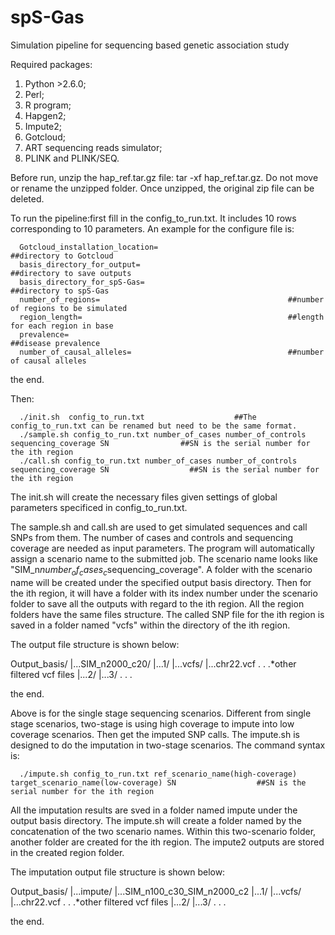 # spS-Gas
Simulation pipeline for sequencing based genetic association study

Required packages:
1. Python >2.6.0;
2. Perl;
2. R program;
3. Hapgen2;
4. Impute2;
5. Gotcloud;
6. ART sequencing reads simulator;
7. PLINK and PLINK/SEQ.

Before run, unzip the hap_ref.tar.gz file: tar -xf hap_ref.tar.gz. Do not move or rename the unzipped folder. Once unzipped, the original zip file can be deleted.

To run the pipeline:first fill in the config_to_run.txt. It includes 10 rows corresponding to 10 parameters. An example for the configure file is:

      Gotcloud_installation_location=                             ##directory to Gotcloud
      basis_directory_for_output=                                 ##directory to save outputs
      basis_directory_for_spS-Gas=                                ##directory to spS-Gas
      number_of_regions=                                          ##number of regions to be simulated
      region_length=                                              ##length for each region in base
      prevalence=                                                 ##disease prevalence
      number_of_causal_alleles=                                   ##number of causal alleles

the end.

Then:

      ./init.sh  config_to_run.txt                    ##The config_to_run.txt can be renamed but need to be the same format.
      ./sample.sh config_to_run.txt number_of_cases number_of_controls sequencing_coverage SN                ##SN is the serial number for the ith region
      ./call.sh config_to_run.txt number_of_cases number_of_controls sequencing_coverage SN                  ##SN is the serial number for the ith region

The init.sh will create the necessary files given settings of global parameters specificed in config_to_run.txt.

The sample.sh and call.sh are used to get simulated sequences and call SNPs from them. The number of cases and controls and sequencing coverage are needed as input parameters. The program will automatically assign a scenario name to the submitted job. The scenario name looks like "SIM_n$number_of_cases_c$sequencing_coverage". A folder with the scenario name will be created under the specified output basis directory. Then for the ith region, it will have a folder with its index number under the scenario folder to save all the outputs with regard to the ith region. All the region folders have the same files structure. The called SNP file for the ith region is saved in a folder named "vcfs" within the directory of the ith region.

The output file structure is shown below:

Output_basis/
      |...SIM_n2000_c20/
            |...1/
                  |...vcfs/
                        |...chr22.vcf
                        .
                        .
                        .*other filtered vcf files
            |...2/
            |...3/
            .
            .
            .
            

the end.


Above is for the single stage sequencing scenarios. Different from single stage scenarios, two-stage is using high coverage to impute into low coverage scenarios. Then get the imputed SNP calls. The impute.sh is designed to do the imputation in two-stage scenarios. The command syntax is:

      ./impute.sh config_to_run.txt ref_scenario_name(high-coverage) target_scenario_name(low-coverage) SN                  ##SN is the serial number for the ith region
      
All the imputation results are sved in a folder named impute under the output basis directory. The impute.sh will create a folder named by the concatenation of the two scenario names. Within this two-scenario folder, another folder are created for the ith region. The impute2 outputs are stored in the created region folder.

The imputation output file structure is shown below:

Output_basis/
      |...impute/
            |...SIM_n100_c30_SIM_n2000_c2
                  |...1/
                        |...vcfs/
                              |...chr22.vcf
                              .
                              .
                              .*other filtered vcf files
            |...2/
            |...3/
            .
            .
            .
            

the end.
